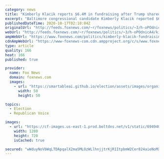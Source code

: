 ```yaml
---
category: news
title: "Kimberly Klacik reports $6.4M in fundraising after Trump shared her viral campaign video"
excerpt: "Baltimore congressional candidate Kimberly Klacik reported $6.4 million in fundraising after President Trump shared her viral campaign video, which lambasted Democratic leadership in cities with large African American populations."
publishedDateTime: 2020-10-17T02:10:04Z
originalUrl: "http://feeds.foxnews.com/~r/foxnews/politics/~3/h-oPOdnicA4/kimberly-klacik-fundraising-trump-campaign-video"
webUrl: "http://feeds.foxnews.com/~r/foxnews/politics/~3/h-oPOdnicA4/kimberly-klacik-fundraising-trump-campaign-video"
ampWebUrl: "https://www.foxnews.com/politics/kimberly-klacik-fundraising-trump-campaign-video.amp"
cdnAmpWebUrl: "https://www-foxnews-com.cdn.ampproject.org/c/s/www.foxnews.com/politics/kimberly-klacik-fundraising-trump-campaign-video.amp"
type: article
quality: 166
heat: 166
published: true

provider:
  name: Fox News
  domain: foxnews.com
  images:
    - url: "https://smartableai.github.io/election/assets/images/organizations/foxnews.com-50x50.jpg"
      width: 50
      height: 50

topics:
  - Election
  - Republican Voice

images:
  - url: "https://cf-images.us-east-1.prod.boltdns.net/v1/static/694940094001/07efecb3-25b4-4a16-90c7-62a678c0e391/008b1110-6bec-485c-a7c8-66fdca3df870/1280x720/match/image.jpg"
    width: 1280
    height: 720
    isCached: true

secured: "wWduyNoVbWqLTDApqalX2maSMLOzWLlhnjjtrKjR1ItpbmW2Cer824aieNoMXpvj8Kk5d/1tkmYqPDJVXZiTHuEI+TI6BZCgD67YVb2DfT8j/V9YG+E6xqtZP8WO5borIcqOGD6LyelNEqYn573aGCKPgR+hAJLAyB7IlQopJqBu38yl/dJaISpBCyOd4e+28LYK0NZkNBES8EYJ/c6qhvT+L9xv9xakiVBa3DHoH7odLOkqGS+RkCQriGdCbHYbWxRWDsurMi3gu6FS4k3sjexkdLOn5D0qZcfBHjm8uX9tQS7EnZQeWhq1CZgAeb1klP9rntBsY67mMCZomL/FOCdkipyhKn2ypKFRL461/hE=;6HlPgM69MolVKz4MNFIILw=="
---
```


